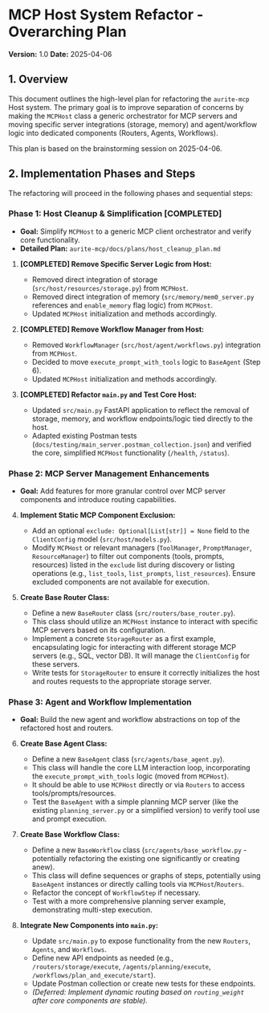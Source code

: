 # MCP Host System Refactor - Overarching Plan

**Version:** 1.0
**Date:** 2025-04-06

## 1. Overview

This document outlines the high-level plan for refactoring the `aurite-mcp` Host system. The primary goal is to improve separation of concerns by making the `MCPHost` class a generic orchestrator for MCP servers and moving specific server integrations (storage, memory) and agent/workflow logic into dedicated components (Routers, Agents, Workflows).

This plan is based on the brainstorming session on 2025-04-06.

## 2. Implementation Phases and Steps

The refactoring will proceed in the following phases and sequential steps:

### Phase 1: Host Cleanup & Simplification [COMPLETED]

*   **Goal:** Simplify `MCPHost` to a generic MCP client orchestrator and verify core functionality.
*   **Detailed Plan:** `aurite-mcp/docs/plans/host_cleanup_plan.md`

1.  **[COMPLETED] Remove Specific Server Logic from Host:**
    *   Removed direct integration of storage (`src/host/resources/storage.py`) from `MCPHost`.
    *   Removed direct integration of memory (`src/memory/mem0_server.py` references and `enable_memory` flag logic) from `MCPHost`.
    *   Updated `MCPHost` initialization and methods accordingly.

2.  **[COMPLETED] Remove Workflow Manager from Host:**
    *   Removed `WorkflowManager` (`src/host/agent/workflows.py`) integration from `MCPHost`.
    *   Decided to move `execute_prompt_with_tools` logic to `BaseAgent` (Step 6).
    *   Updated `MCPHost` initialization and methods accordingly.

3.  **[COMPLETED] Refactor `main.py` and Test Core Host:**
    *   Updated `src/main.py` FastAPI application to reflect the removal of storage, memory, and workflow endpoints/logic tied directly to the host.
    *   Adapted existing Postman tests (`docs/testing/main_server.postman_collection.json`) and verified the core, simplified `MCPHost` functionality (`/health`, `/status`).

### Phase 2: MCP Server Management Enhancements

*   **Goal:** Add features for more granular control over MCP server components and introduce routing capabilities.

4.  **Implement Static MCP Component Exclusion:**
    *   Add an optional `exclude: Optional[List[str]] = None` field to the `ClientConfig` model (`src/host/models.py`).
    *   Modify `MCPHost` or relevant managers (`ToolManager`, `PromptManager`, `ResourceManager`) to filter out components (tools, prompts, resources) listed in the `exclude` list during discovery or listing operations (e.g., `list_tools`, `list_prompts`, `list_resources`). Ensure excluded components are not available for execution.

5.  **Create Base Router Class:**
    *   Define a new `BaseRouter` class (`src/routers/base_router.py`).
    *   This class should utilize an `MCPHost` instance to interact with specific MCP servers based on its configuration.
    *   Implement a concrete `StorageRouter` as a first example, encapsulating logic for interacting with different storage MCP servers (e.g., SQL, vector DB). It will manage the `ClientConfig` for these servers.
    *   Write tests for `StorageRouter` to ensure it correctly initializes the host and routes requests to the appropriate storage server.

### Phase 3: Agent and Workflow Implementation

*   **Goal:** Build the new agent and workflow abstractions on top of the refactored host and routers.

6.  **Create Base Agent Class:**
    *   Define a new `BaseAgent` class (`src/agents/base_agent.py`).
    *   This class will handle the core LLM interaction loop, incorporating the `execute_prompt_with_tools` logic (moved from `MCPHost`).
    *   It should be able to use `MCPHost` directly or via `Routers` to access tools/prompts/resources.
    *   Test the `BaseAgent` with a simple planning MCP server (like the existing `planning_server.py` or a simplified version) to verify tool use and prompt execution.

7.  **Create Base Workflow Class:**
    *   Define a new `BaseWorkflow` class (`src/agents/base_workflow.py` - potentially refactoring the existing one significantly or creating anew).
    *   This class will define sequences or graphs of steps, potentially using `BaseAgent` instances or directly calling tools via `MCPHost`/`Routers`.
    *   Refactor the concept of `WorkflowStep` if necessary.
    *   Test with a more comprehensive planning server example, demonstrating multi-step execution.

8.  **Integrate New Components into `main.py`:**
    *   Update `src/main.py` to expose functionality from the new `Routers`, `Agents`, and `Workflows`.
    *   Define new API endpoints as needed (e.g., `/routers/storage/execute`, `/agents/planning/execute`, `/workflows/plan_and_execute/start`).
    *   Update Postman collection or create new tests for these endpoints.
    *   *(Deferred: Implement dynamic routing based on `routing_weight` after core components are stable).*